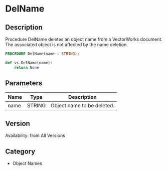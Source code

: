 # DelName

## Description
Procedure DelName deletes an object name from a VectorWorks document. The associated object is not affected by the name deletion.

```pascal
PROCEDURE DelName(name : STRING);
```

```python
def vs.DelName(name):
    return None
```

## Parameters
|Name|Type|Description|
|---|---|---|
|name|STRING|Object name to be deleted.|

## Version
Availability: from All Versions

## Category
* Object Names

